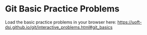# Git Basic Practice Problems

Load the basic practice problems in your browser here: https://uoft-dsi.github.io/git/interactive_problems.html#git_basics
